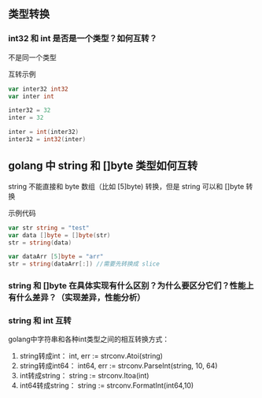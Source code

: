 ## 类型转换

### int32 和 int 是否是一个类型？如何互转？

不是同一个类型

互转示例

```go
var inter32 int32
var inter int

inter32 = 32
inter = 32

inter = int(inter32)
inter32 = int32(inter)
```

## golang 中 string 和 []byte 类型如何互转

string 不能直接和 byte 数组（比如 [5]byte) 转换，但是 string 可以和 []byte 转换

示例代码

```go
var str string = "test"
var data []byte = []byte(str)
str = string(data)

var dataArr [5]byte = "arr"
str = string(dataArr[:]) //需要先转换成 slice
```

### string 和 []byte 在具体实现有什么区别？为什么要区分它们？性能上有什么差异？（实现差异，性能分析）


### string 和 int 互转

golang中字符串和各种int类型之间的相互转换方式：

1. string转成int： 
int, err := strconv.Atoi(string)
2. string转成int64： 
int64, err := strconv.ParseInt(string, 10, 64)
3. int转成string： 
string := strconv.Itoa(int)
4. int64转成string： 
string := strconv.FormatInt(int64,10)